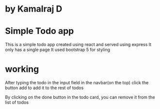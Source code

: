 # by Kamalraj D

# Simple Todo app

This is a simple todo app created using react and served using express
It only has a single page
It used bootstrap 5 for styling

# working

After typing the todo in the input field in the navbar(on the top) click the button add to add
it to the rest of todos

By clicking on the done button in the todo card, you can remove it from the list of todos
